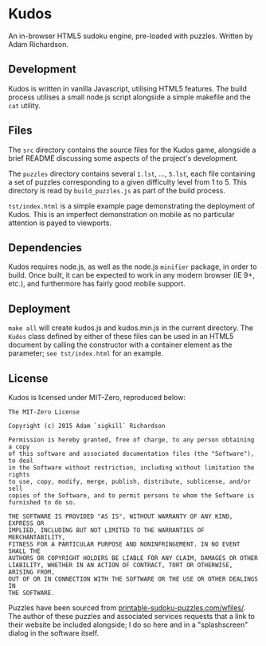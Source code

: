 # Kudos
An in-browser HTML5 sudoku engine, pre-loaded with puzzles.
Written by Adam Richardson.

## Development
Kudos is written in vanilla Javascript, utilising HTML5 features.
The build process utilises a small node.js script alongside
a simple makefile and the `cat` utility.

## Files
The `src` directory contains the source files for the Kudos game,
alongside a brief README discussing some aspects of the project's
development.

The `puzzles` directory contains several `1.lst`, ..., `5.lst`,
each file containing a set of puzzles corresponding to a given
difficulty level from 1 to 5. This directory is read by
`build_puzzles.js` as part of the build process.

`tst/index.html` is a simple example page demonstrating the
deployment of Kudos. This is an imperfect demonstration
on mobile as no particular attention is payed to viewports.

## Dependencies
Kudos requires node.js, as well as the node.js `minifier` package,
in order to build. Once built, it can be expected to work in
any modern browser (IE 9+, etc.), and furthermore has
fairly good mobile support.

## Deployment
`make all` will create kudos.js and kudos.min.js in the current
directory. The `Kudos` class defined by either of these files
can be used in an HTML5 document by calling the constructor
with a container element as the parameter; `see tst/index.html`
for an example.

## License
Kudos is licensed under MIT-Zero, reproduced below:
```
The MIT-Zero License

Copyright (c) 2015 Adam `sigkill` Richardson

Permission is hereby granted, free of charge, to any person obtaining a copy
of this software and associated documentation files (the "Software"), to deal
in the Software without restriction, including without limitation the rights
to use, copy, modify, merge, publish, distribute, sublicense, and/or sell
copies of the Software, and to permit persons to whom the Software is
furnished to do so.

THE SOFTWARE IS PROVIDED "AS IS", WITHOUT WARRANTY OF ANY KIND, EXPRESS OR
IMPLIED, INCLUDING BUT NOT LIMITED TO THE WARRANTIES OF MERCHANTABILITY,
FITNESS FOR A PARTICULAR PURPOSE AND NONINFRINGEMENT. IN NO EVENT SHALL THE
AUTHORS OR COPYRIGHT HOLDERS BE LIABLE FOR ANY CLAIM, DAMAGES OR OTHER
LIABILITY, WHETHER IN AN ACTION OF CONTRACT, TORT OR OTHERWISE, ARISING FROM,
OUT OF OR IN CONNECTION WITH THE SOFTWARE OR THE USE OR OTHER DEALINGS IN
THE SOFTWARE.
```

Puzzles have been sourced from
[printable-sudoku-puzzles.com/wfiles/](http://printable-sudoku-puzzles.com/wfiles/).
The author of these puzzles and associated services requests that a link
to their website be included alongside; I do so here and in a "splashscreen"
dialog in the software itself.
